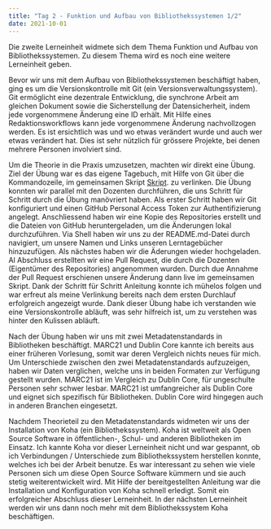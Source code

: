 ```yaml
---
title: "Tag 2 - Funktion und Aufbau von Bibliothekssystemen 1/2"
date: 2021-10-01
---
```


Die zweite Lerneinheit widmete sich dem Thema Funktion und Aufbau von Bibliothekssystemen. Zu diesem Thema wird es noch eine weitere Lerneinheit geben.

Bevor wir uns mit dem Aufbau von Bibliothekssystemen beschäftigt haben, ging es um die Versionskontrolle mit Git (ein Versionsverwaltungssystem). Git ermöglicht eine dezentrale Entwicklung, die synchrone Arbeit am gleichen Dokument sowie die Sicherstellung der Datensicherheit, indem jede vorgenommene Änderung eine ID erhält. Mit Hilfe eines Redaktionsworkflows kann jede vorgenommene Änderung nachvollzogen werden. Es ist ersichtlich was und wo etwas verändert wurde und auch wer etwas verändert hat. Dies ist sehr nützlich für grössere Projekte, bei denen mehrere Personen involviert sind. 

Um die Theorie in die Praxis umzusetzen, machten wir direkt eine Übung. Ziel der Übung war es das eigene Tagebuch, mit Hilfe von Git über die Kommandozeile, im gemeinsamen Skript [Skript](https://bain.felixlohmeier.de/#/?id=lerntageb%c3%bccher). zu verlinken. Die Übung konnten wir parallel mit den Dozenten durchführen, die uns Schritt für Schritt durch die Übung manövriert haben. Als erster Schritt haben wir Git konfiguriert und einen GitHub Personal Access Token zur Authentifizierung angelegt. Anschliessend haben wir eine Kopie des Repositories erstellt und die Dateien von GitHub heruntergeladen, um die Änderungen lokal durchzuführen. Via Shell haben wir uns zu der README.md-Datei durch navigiert, um unsere Namen und Links unseren Lerntagebücher hinzuzufügen. Als nächstes haben wir die Äderungen wieder hochgeladen. Al Abschluss erstellten wir eine Pull Request, die durch die Dozenten (Eigentümer des Repositories) angenommen wurden. Durch due Annahme der Pull Request erschienen unsere Änderung dann live im gemeinsamen Skript. Dank der Schritt für Schritt Anleitung konnte ich mühelos folgen und war erfreut als meine Verlinkung bereits nach dem ersten Durchlauf erfolgreich angezeigt wurde. Dank dieser Übung habe ich verstanden wie eine Versionskontrolle abläuft, was sehr hilfreich ist, um zu verstehen was hinter den Kulissen abläuft.

Nach der Übung haben wir uns mit zwei Metadatenstandards in Bibliotheken beschäftigt. MARC21 und Dublin Core kannte ich bereits aus einer früheren Vorlesung, somit war deren Vergleich nichts neues für mich. Um Unterschiede zwischen den zwei Metadatenstandards aufzuzeigen, haben wir Daten verglichen, welche uns in beiden Formaten zur Verfügung gestellt wurden. MARC21 ist im Vergleich zu Dublin Core, für ungeschulte Personen sehr schwer lesbar. MARC21 ist umfangreicher als Dublin Core und eignet sich spezifisch für Bibliotheken. Dublin Core wird hingegen auch in anderen Branchen eingesetzt. 

Nachdem Theorieteil zu den Metadatenstandards widmeten wir uns der Installation von Koha (ein Bibliothekssystem). Koha ist weltweit als Open Source Software in öffentlichen-, Schul- und anderen Bibliotheken im Einsatz. Ich kannte Koha vor dieser Lerneinheit nicht und war gespannt, ob ich Verbindungen / Unterschiede zum Bibliothekssystem herstellen konnte, welches ich bei der Arbeit benutze. Es war interessant zu sehen wie viele Personen sich um diese Open Source Software kümmern und sie auch stetig weiterentwickelt wird. Mit Hilfe der bereitgestellten Anleitung war die Installation und Konfiguration von Koha schnell erledigt. Somit ein erfolgreicher Abschluss dieser Lerneinheit. In der nächsten Lerneinheit werden wir uns dann noch mehr mit dem Bibliothekssystem Koha beschäftigen.


 
